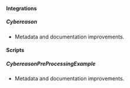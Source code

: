 
#### Integrations

##### Cybereason

- Metadata and documentation improvements.

#### Scripts

##### CybereasonPreProcessingExample

- Metadata and documentation improvements.
